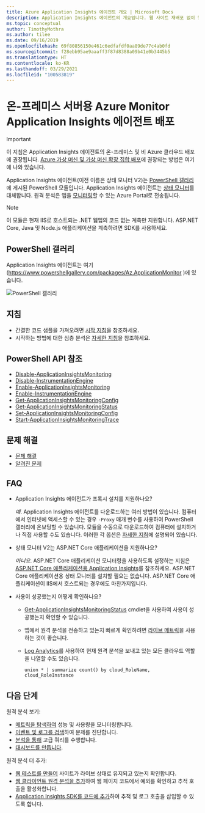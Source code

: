 ```yaml
---
title: Azure Application Insights 에이전트 개요 | Microsoft Docs
description: Application Insights 에이전트의 개요입니다. 웹 사이트 재배포 없이 웹 사이트 성능을 모니터링합니다. 온-프레미스, VM 또는 Azure에서 호스트되는 ASP.NET 웹앱에 사용할 수 있습니다.
ms.topic: conceptual
author: TimothyMothra
ms.author: tilee
ms.date: 09/16/2019
ms.openlocfilehash: 69f80856150e461c6edfafdf0aa89de77c4ab0fd
ms.sourcegitcommit: f28ebb95ae9aaaff3f87d8388a09b41e0b3445b5
ms.translationtype: HT
ms.contentlocale: ko-KR
ms.lasthandoff: 03/29/2021
ms.locfileid: "100583819"
---
```

# <a name="deploy-azure-monitor-application-insights-agent-for-on-premises-servers"></a>온-프레미스 서버용 Azure Monitor Application Insights 에이전트 배포

> [!IMPORTANT]
> 이 지침은 Application Insights 에이전트의 온-프레미스 및 비 Azure 클라우드 배포에 권장됩니다. [Azure 가상 머신 및 가상 머신 확장 집합 배포](./azure-vm-vmss-apps.md)에 권장되는 방법은 여기에 나와 있습니다.

Application Insights 에이전트(이전 이름은 상태 모니터 V2)는 [PowerShell 갤러리](https://www.powershellgallery.com/packages/Az.ApplicationMonitor)에 게시된 PowerShell 모듈입니다.
Application Insights 에이전트는 [상태 모니터](./monitor-performance-live-website-now.md)를 대체합니다.
원격 분석은 앱을 [모니터링](./app-insights-overview.md)할 수 있는 Azure Portal로 전송됩니다.

> [!NOTE]
> 이 모듈은 현재 IIS로 호스트되는 .NET 웹앱의 코드 없는 계측만 지원합니다. ASP.NET Core, Java 및 Node.js 애플리케이션을 계측하려면 SDK를 사용하세요.

## <a name="powershell-gallery"></a>PowerShell 갤러리

Application Insights 에이전트는 여기(https://www.powershellgallery.com/packages/Az.ApplicationMonitor )에 있습니다.

![PowerShell 갤러리](https://img.shields.io/powershellgallery/v/Az.ApplicationMonitor.svg?color=Blue&label=Current%20Version&logo=PowerShell&style=for-the-badge)


## <a name="instructions"></a>지침
- 간결한 코드 샘플을 가져오려면 [시작 지침](status-monitor-v2-get-started.md)을 참조하세요.
- 시작하는 방법에 대한 심층 분석은 [자세한 지침](status-monitor-v2-detailed-instructions.md)을 참조하세요.

## <a name="powershell-api-reference"></a>PowerShell API 참조
- [Disable-ApplicationInsightsMonitoring](./status-monitor-v2-api-reference.md#disable-applicationinsightsmonitoring)
- [Disable-InstrumentationEngine](./status-monitor-v2-api-reference.md#disable-instrumentationengine)
- [Enable-ApplicationInsightsMonitoring](./status-monitor-v2-api-reference.md#enable-applicationinsightsmonitoring)
- [Enable-InstrumentationEngine](./status-monitor-v2-api-reference.md#enable-instrumentationengine)
- [Get-ApplicationInsightsMonitoringConfig](./status-monitor-v2-api-reference.md#get-applicationinsightsmonitoringconfig)
- [Get-ApplicationInsightsMonitoringStatus](./status-monitor-v2-api-reference.md#get-applicationinsightsmonitoringstatus)
- [Set-ApplicationInsightsMonitoringConfig](./status-monitor-v2-api-reference.md#set-applicationinsightsmonitoringconfig)
- [Start-ApplicationInsightsMonitoringTrace](./status-monitor-v2-api-reference.md#start-applicationinsightsmonitoringtrace)

## <a name="troubleshooting"></a>문제 해결
- [문제 해결](status-monitor-v2-troubleshoot.md)
- [알려진 문제](status-monitor-v2-troubleshoot.md#known-issues)


## <a name="faq"></a>FAQ

- Application Insights 에이전트가 프록시 설치를 지원하나요?

  *예*. Application Insights 에이전트를 다운로드하는 여러 방법이 있습니다. 컴퓨터에서 인터넷에 액세스할 수 있는 경우 `-Proxy` 매개 변수를 사용하여 PowerShell 갤러리에 온보딩할 수 있습니다.
모듈을 수동으로 다운로드하여 컴퓨터에 설치하거나 직접 사용할 수도 있습니다.
이러한 각 옵션은 [자세한 지침](status-monitor-v2-detailed-instructions.md)에 설명되어 있습니다.

- 상태 모니터 V2는 ASP.NET Core 애플리케이션을 지원하나요?

  *아니요*. ASP.NET Core 애플리케이션 모니터링을 사용하도록 설정하는 지침은 [ASP.NET Core 애플리케이션용 Application Insights](./asp-net-core.md)를 참조하세요. ASP.NET Core 애플리케이션용 상태 모니터를 설치할 필요는 없습니다. ASP.NET Core 애플리케이션이 IIS에서 호스트되는 경우에도 마찬가지입니다.

- 사용이 성공했는지 어떻게 확인하나요?

  - [Get-ApplicationInsightsMonitoringStatus](./status-monitor-v2-api-reference.md#get-applicationinsightsmonitoringstatus) cmdlet을 사용하여 사용이 성공했는지 확인할 수 있습니다.
  - 앱에서 원격 분석을 전송하고 있는지 빠르게 확인하려면 [라이브 메트릭](./live-stream.md)을 사용하는 것이 좋습니다.

  - [Log Analytics](../logs/log-analytics-tutorial.md)를 사용하여 현재 원격 분석을 보내고 있는 모든 클라우드 역할을 나열할 수도 있습니다.
      ```Kusto
      union * | summarize count() by cloud_RoleName, cloud_RoleInstance
      ```

## <a name="next-steps"></a>다음 단계

원격 분석 보기:

* [메트릭을 탐색하여](../essentials/metrics-charts.md) 성능 및 사용량을 모니터링합니다.
* [이벤트 및 로그를 검색](./diagnostic-search.md)하여 문제를 진단합니다.
* [분석을 통해](../logs/log-query-overview.md) 고급 쿼리를 수행합니다.
* [대시보드를 만듭니다](./overview-dashboard.md).

원격 분석 더 추가:

* [웹 테스트를 만들어](monitor-web-app-availability.md) 사이트가 라이브 상태로 유지되고 있는지 확인합니다.
* [웹 클라이언트 원격 분석을 추가](./javascript.md)하여 웹 페이지 코드에서 예외를 확인하고 추적 호출을 활성화합니다.
* [Application Insights SDK를 코드에 추가](./asp-net.md)하여 추적 및 로그 호출을 삽입할 수 있도록 합니다.
